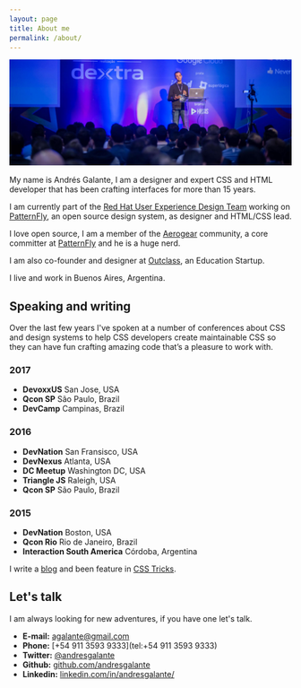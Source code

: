 ```yaml
---
layout: page
title: About me
permalink: /about/
---
```


![Andres Galante](/img/me.jpg)

My name is Andrés Galante, I am a designer and expert CSS and HTML developer that has been crafting interfaces for more than 15 years.

I am currently part of the [Red Hat User Experience Design Team](http://redhat.com/uxd) working on [PatternFly](https://www.patternfly.org), an open source design system, as designer and HTML/CSS lead.

I love open source, I am a member of the [Aerogear](https://aerogear.org/) community, a core committer at [PatternFly](https://www.patternfly.org) and he is a huge nerd.

I am also co-founder and designer at [Outclass](http://outclassapp.com/), an Education Startup.

I live and work in Buenos Aires, Argentina.

## Speaking and writing

Over the last few years I've spoken at a number of conferences about CSS and design systems to help CSS developers create maintainable CSS so they can have fun crafting amazing code that’s a pleasure to work with.

### 2017

- **DevoxxUS** San Jose, USA
- **Qcon SP** São Paulo, Brazil
- **DevCamp** Campinas, Brazil

### 2016

- **DevNation** San Fransisco, USA
- **DevNexus** Atlanta, USA
- **DC Meetup** Washington DC, USA
- **Triangle JS** Raleigh, USA
- **Qcon SP** São Paulo, Brazil

### 2015

- **DevNation** Boston, USA
- **Qcon Rio** Rio de Janeiro, Brazil
- **Interaction South America** Córdoba, Argentina

I write a [blog](/) and been feature in [CSS Tricks](css-tricks.com/author/agalante/).


## Let's talk

I am always looking for new adventures, if you have one let's talk.

- **E-mail:** agalante@gmail.com
- **Phone:** [+54 911 3593 9333](tel:+54 911 3593 9333)
- **Twitter:** [@andresgalante](https://twitter.com/andresgalante)
- **Github:** [github.com/andresgalante](https://github.com/andresgalante)
- **Linkedin:** [linkedin.com/in/andresgalante/](https://www.linkedin.com/in/andresgalante/)
